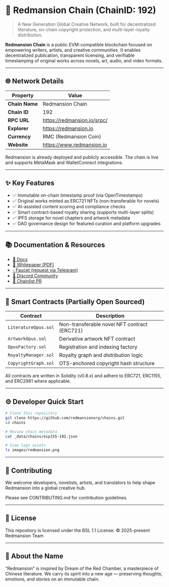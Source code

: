 # 🏯 Redmansion Chain (ChainID: 192)

> A New Generation Global Creative Network, built for decentralized literature, on-chain copyright protection, and multi-layer royalty distribution.

**Redmansion Chain** is a public EVM-compatible blockchain focused on empowering writers, artists, and creative communities. It enables decentralized publication, transparent licensing, and verifiable timestamping of original works across novels, art, audio, and video formats.

---

## 🌐 Network Details

| Property         | Value                                |
|------------------|--------------------------------------|
| **Chain Name**   | Redmansion Chain                     |
| **Chain ID**     | 192                                  |
| **RPC URL**      | https://redmansion.io/srpc/          |
| **Explorer**     | https://redmansion.io       |
| **Currency**     | RMC (Redmansion Coin)                |
| **Website**      | https://www.redmansion.io            |

Redmansion is already deployed and publicly accessible. The chain is live and supports MetaMask and WalletConnect integrations.

---

## ✨ Key Features

- ✅ Immutable on-chain timestamp proof (via OpenTimestamps)
- ✅ Original works minted as ERC721 NFTs (non-transferable for novels)
- ✅ AI-assisted content scoring and compliance checks
- ✅ Smart contract-based royalty sharing (supports multi-layer splits)
- ✅ IPFS storage for novel chapters and artwork metadata
- ✅ DAO governance design for featured curation and platform upgrades

---

## 📚 Documentation & Resources

- [📖 Docs](https://www.redmansion.io/)
- [📄 Whitepaper (PDF)](https://www.redmansion.io/whitepaper.pdf)
- [💧 Faucet (request via Telegram)](https://t.me/redmansion)
- [💬 Discord Community](https://discord.gg/sdbHptbF6F)
- [🔗 Chainlist PR](https://github.com/ethereum-lists/chains/pull/7572)

---

## 🔧 Smart Contracts (Partially Open Sourced)

| Contract              | Description                                   |
|-----------------------|-----------------------------------------------|
| `LiteratureOpus.sol`  | Non-transferable novel NFT contract (ERC721) |
| `ArtworkOpus.sol`     | Derivative artwork NFT contract               |
| `OpusFactory.sol`     | Registration and indexing factory             |
| `RoyaltyManager.sol`  | Royalty graph and distribution logic          |
| `CopyrightGraph.sol`  | OTS-anchored copyright hash structure         |

All contracts are written in Solidity (v0.8.x) and adhere to ERC721, ERC1155, and ERC2981 where applicable.

---

## ⚙️ Developer Quick Start

```bash
# Clone this repository
git clone https://github.com/redmansionorg/chains.git
cd chains

# Review chain metadata
cat _data/chains/eip155-192.json

# View logo assets
ls images/redmansion.png
```

---

## 🧩 Contributing
We welcome developers, novelists, artists, and translators to help shape Redmansion into a global creative hub.

Please see CONTRIBUTING.md for contribution guidelines.

---

## 📜 License
This repository is licensed under the BSL 1.1 License.
© 2025-present Redmansion Team

---

## 🧠 About the Name
“Redmansion” is inspired by Dream of the Red Chamber, a masterpiece of Chinese literature. We carry its spirit into a new age — preserving thoughts, emotions, and stories on an immutable chain.

